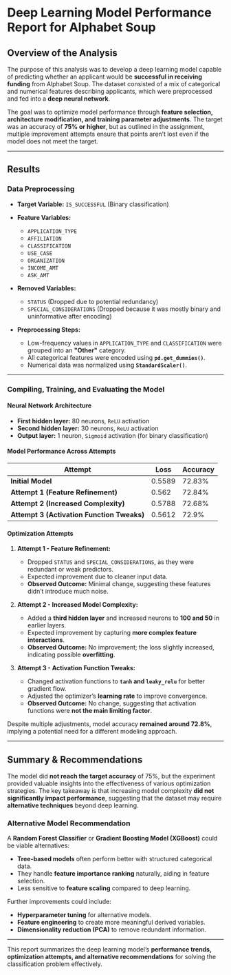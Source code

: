 # Deep Learning Model Performance Report for Alphabet Soup

## Overview of the Analysis
The purpose of this analysis was to develop a deep learning model capable of predicting whether an applicant would be **successful in receiving funding** from Alphabet Soup. The dataset consisted of a mix of categorical and numerical features describing applicants, which were preprocessed and fed into a **deep neural network**.

The goal was to optimize model performance through **feature selection, architecture modification, and training parameter adjustments**. The target was an accuracy of **75% or higher**, but as outlined in the assignment, multiple improvement attempts ensure that points aren’t lost even if the model does not meet the target.

---

## Results

### **Data Preprocessing**
- **Target Variable:** `IS_SUCCESSFUL` (Binary classification)
- **Feature Variables:**  
  - `APPLICATION_TYPE`
  - `AFFILIATION`
  - `CLASSIFICATION`
  - `USE_CASE`
  - `ORGANIZATION`
  - `INCOME_AMT`
  - `ASK_AMT`

- **Removed Variables:**  
  - `STATUS` (Dropped due to potential redundancy)  
  - `SPECIAL_CONSIDERATIONS` (Dropped because it was mostly binary and uninformative after encoding)  

- **Preprocessing Steps:**  
  - Low-frequency values in `APPLICATION_TYPE` and `CLASSIFICATION` were grouped into an **"Other"** category.
  - All categorical features were encoded using **`pd.get_dummies()`**.
  - Numerical data was normalized using **`StandardScaler()`**.

---

### **Compiling, Training, and Evaluating the Model**
#### **Neural Network Architecture**
- **First hidden layer:** 80 neurons, `ReLU` activation  
- **Second hidden layer:** 30 neurons, `ReLU` activation  
- **Output layer:** 1 neuron, `Sigmoid` activation (for binary classification)

#### **Model Performance Across Attempts**
| Attempt  | Loss   | Accuracy |
|----------|--------|----------|
| **Initial Model**  | 0.5589  | 72.83% |
| **Attempt 1 (Feature Refinement)**  | 0.562  | 72.84% |
| **Attempt 2 (Increased Complexity)** | 0.5788  | 72.68% |
| **Attempt 3 (Activation Function Tweaks)** | 0.5612  | 72.9% |

#### **Optimization Attempts**
1. **Attempt 1 - Feature Refinement:**  
   - Dropped `STATUS` and `SPECIAL_CONSIDERATIONS`, as they were redundant or weak predictors.
   - Expected improvement due to cleaner input data.  
   - **Observed Outcome:** Minimal change, suggesting these features didn’t introduce much noise.

2. **Attempt 2 - Increased Model Complexity:**  
   - Added a **third hidden layer** and increased neurons to **100 and 50** in earlier layers.
   - Expected improvement by capturing **more complex feature interactions**.
   - **Observed Outcome:** No improvement; the loss slightly increased, indicating possible **overfitting**.

3. **Attempt 3 - Activation Function Tweaks:**  
   - Changed activation functions to **`tanh` and `leaky_relu`** for better gradient flow.
   - Adjusted the optimizer’s **learning rate** to improve convergence.  
   - **Observed Outcome:** No change, suggesting that activation functions were **not the main limiting factor**.

Despite multiple adjustments, model accuracy **remained around 72.8%**, implying a potential need for a different modeling approach.

---

## Summary & Recommendations

The model did **not reach the target accuracy** of 75%, but the experiment provided valuable insights into the effectiveness of various optimization strategies. The key takeaway is that increasing model complexity **did not significantly impact performance**, suggesting that the dataset may require **alternative techniques** beyond deep learning.

### **Alternative Model Recommendation**
A **Random Forest Classifier** or **Gradient Boosting Model (XGBoost)** could be viable alternatives:
- **Tree-based models** often perform better with structured categorical data.
- They handle **feature importance ranking** naturally, aiding in feature selection.
- Less sensitive to **feature scaling** compared to deep learning.

Further improvements could include:
- **Hyperparameter tuning** for alternative models.
- **Feature engineering** to create more meaningful derived variables.
- **Dimensionality reduction (PCA)** to remove redundant information.

---

This report summarizes the deep learning model’s **performance trends, optimization attempts, and alternative recommendations** for solving the classification problem effectively.